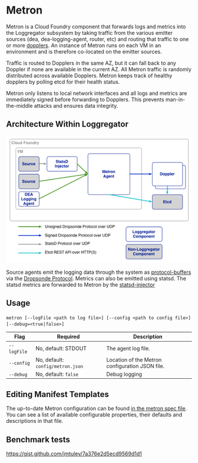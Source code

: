 # Metron

Metron is a Cloud Foundry component that forwards logs and metrics into the Loggregator subsystem by taking traffic from the various emitter sources (dea, dea-logging-agent, router, etc) and routing that traffic to one or more [dopplers](../doppler). An instance of Metron runs on each VM in an environment and is therefore co-located on the emitter sources.

Traffic is routed to Dopplers in the same AZ, but it can fall back to any Doppler if none are available in the current AZ. All Metron traffic is randomly distributed across available Dopplers. Metron keeps track of healthy dopplers by polling etcd for their health status.

Metron only listens to local network interfaces and all logs and metrics are immediately signed before forwarding to Dopplers. This prevents man-in-the-middle attacks and ensures data integrity.

## Architecture Within Loggregator

![Loggregator Diagram](../../docs/metron.png)

Source agents emit the logging data through the system as [protocol-buffers](https://developers.google.com/protocol-buffers/) via the [Dropsonde Protocol](https://github.com/cloudfoundry/dropsonde-protocol). Metrics can also be emitted using statsd. The statsd metrics are forwarded to Metron by the [statsd-injector](https://github.com/cloudfoundry/statsd-injector)

## Usage
```metron [--logFile <path to log file>] [--config <path to config file>] [--debug=<true|false>]```

| Flag            | Required                              | Description                                     |
|-----------------|---------------------------------------|-------------------------------------------------|
| ```--logFile``` | No, default: STDOUT                   | The agent log file.                             |
| ```--config```  | No, default: ```config/metron.json``` | Location of the Metron configuration JSON file. |
| ```--debug```   | No, default: ```false```              | Debug logging                                   |

## Editing Manifest Templates
The up-to-date Metron configuration can be found [in the metron spec file](../../bosh/jobs/metron_agent/spec). You can see a list of available configurable properties, their defaults and descriptions in that file. 

## Benchmark tests

https://gist.github.com/jmtuley/7a376e2d5ecd9569d1d1
